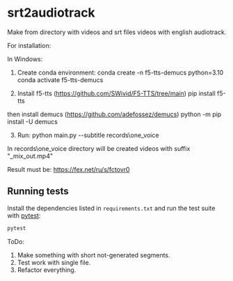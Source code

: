 # srt2audiotrack

Make from directory with videos and srt files videos with english audiotrack.

For installation:

In Windows:

1. Create conda environment:
conda create -n f5-tts-demucs python=3.10
conda activate f5-tts-demucs

2. Install f5-tts (https://github.com/SWivid/F5-TTS/tree/main)
pip install f5-tts

then install demucs (https://github.com/adefossez/demucs)
python -m pip install -U demucs

3. Run:
python main.py --subtitle records\one_voice

In records\one_voice directory will be created videos with suffix "_mix_out.mp4"

Result must be:
https://fex.net/ru/s/fctovr0

## Running tests

Install the dependencies listed in `requirements.txt` and run the test suite
with [pytest](https://pytest.org/):

```bash
pytest
```

ToDo:

1. Make something with short not-generated segments.
2. Test work with single file.
3. Refactor everything.
